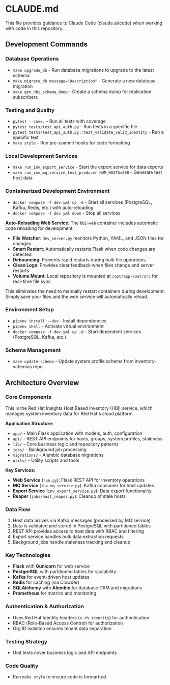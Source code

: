 # CLAUDE.md

This file provides guidance to Claude Code (claude.ai/code) when working with code in this repository.

## Development Commands

### Database Operations
- `make upgrade_db` - Run database migrations to upgrade to the latest schema
- `make migrate_db message="Description"` - Generate a new database migration
- `make gen_hbi_schema_dump` - Create a schema dump for replication subscribers

### Testing and Quality
- `pytest --cov=.` - Run all tests with coverage
- `pytest tests/test_api_auth.py` - Run tests in a specific file
- `pytest tests/test_api_auth.py::test_validate_valid_identity` - Run a specific test
- `make style` - Run pre-commit hooks for code formatting

### Local Development Services
- `make run_inv_export_service` - Start the export service for data exports
- `make run_inv_mq_service_test_producer NUM_HOSTS=800` - Generate test host data

### Containerized Development Environment
- `docker compose -f dev.yml up -d` - Start all services (PostgreSQL, Kafka, Redis, etc.) with auto-reloading
- `docker compose -f dev.yml down` - Stop all services

**Auto-Reloading Web Service**: The `hbi-web` container includes automatic code reloading for development:
- **File Watcher**: `dev_server.py` monitors Python, YAML, and JSON files for changes
- **Smart Restart**: Automatically restarts Flask when code changes are detected
- **Debouncing**: Prevents rapid restarts during bulk file operations
- **Clean Logs**: Provides clear feedback when files change and server restarts
- **Volume Mount**: Local repository is mounted at `/opt/app-root/src` for real-time file sync

This eliminates the need to manually restart containers during development. Simply save your files and the web service will automatically reload.

### Environment Setup
- `pipenv install --dev` - Install dependencies
- `pipenv shell` - Activate virtual environment
- `docker compose -f dev.yml up -d` - Start dependent services (PostgreSQL, Kafka, etc.)

### Schema Management
- `make update-schema` - Update system profile schema from inventory-schemas repo

## Architecture Overview

### Core Components
This is the Red Hat Insights Host Based Inventory (HBI) service, which manages system inventory data for Red Hat's cloud platform.

**Application Structure:**
- `app/` - Main Flask application with models, auth, configuration
- `api/` - REST API endpoints for hosts, groups, system profiles, staleness
- `lib/` - Core business logic and repository patterns
- `jobs/` - Background job processing
- `migrations/` - Alembic database migrations
- `utils/` - Utility scripts and tools

**Key Services:**
- **Web Service** (`run.py`): Flask REST API for inventory operations
- **MQ Service** (`inv_mq_service.py`): Kafka consumer for host updates
- **Export Service** (`inv_export_service.py`): Data export functionality
- **Reaper** (`jobs/host_reaper.py`): Cleanup of stale hosts

### Data Flow
1. Host data arrives via Kafka messages (processed by MQ service)
2. Data is validated and stored in PostgreSQL with partitioned tables
3. REST API provides access to host data with RBAC and filtering
4. Export service handles bulk data extraction requests
5. Background jobs handle staleness tracking and cleanup

### Key Technologies
- **Flask** with **Gunicorn** for web service
- **PostgreSQL** with partitioned tables for scalability
- **Kafka** for event-driven host updates
- **Redis** for caching (via Clowder)
- **SQLAlchemy** with **Alembic** for database ORM and migrations
- **Prometheus** for metrics and monitoring

### Authentication & Authorization
- Uses Red Hat Identity headers (`x-rh-identity`) for authentication
- RBAC (Role-Based Access Control) for authorization
- Org ID isolation ensures tenant data separation

### Testing Strategy
- Unit tests cover business logic and API endpoints

### Code Quality
- Run `make style` to ensure code is formartted
